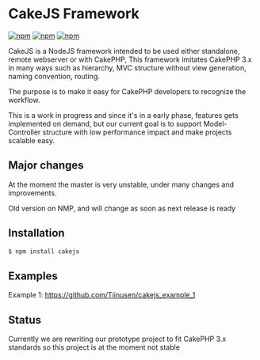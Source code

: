 # CakeJS Framework

[![npm](https://img.shields.io/npm/l/cakejs.svg?style=flat-square)](LICENSE)
[![npm](https://img.shields.io/npm/v/cakejs.svg?style=flat-square)]()
[![npm](https://img.shields.io/npm/dm/cakejs.svg?style=flat-square)]()


CakeJS is a NodeJS framework intended to be used either standalone, remote webserver 
or with CakePHP, This framework imitates CakePHP 3.x in many ways such as hierarchy,
MVC structure without view generation, naming convention, routing.

The purpose is to make it easy for CakePHP developers to recognize the workflow.

This is a work in progress and since it's in a early phase, features gets implemented on demand,
but our current goal is to support Model-Controller structure with low performance impact and make
projects scalable easy.

## Major changes

At the moment the master is very unstable, under many changes and improvements.

Old version on NMP, and will change as soon as next release is ready

## Installation

```bash
$ npm install cakejs
```

## Examples
Example 1: https://github.com/Tiinusen/cakejs_example_1

## Status
Currently we are rewriting our prototype project to fit CakePHP 3.x standards
so this project is at the moment not stable
